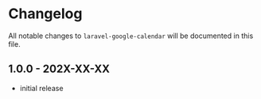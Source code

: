 # Changelog

All notable changes to `laravel-google-calendar` will be documented in this file.

## 1.0.0 - 202X-XX-XX

- initial release
